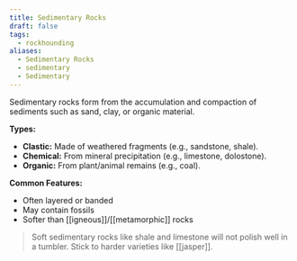 ```yaml
---
title: Sedimentary Rocks
draft: false
tags:
  - rockhounding
aliases:
  - Sedimentary Rocks
  - sedimentary
  - Sedimentary
---
```

Sedimentary rocks form from the accumulation and compaction of sediments such as sand, clay, or organic material.

**Types:**  
- **Clastic:** Made of weathered fragments (e.g., sandstone, shale).  
- **Chemical:** From mineral precipitation (e.g., limestone, dolostone).  
- **Organic:** From plant/animal remains (e.g., coal).  

**Common Features:**  
- Often layered or banded  
- May contain fossils  
- Softer than [[igneous]]/[[metamorphic]] rocks  


>  Soft sedimentary rocks like shale and limestone will not polish well in a tumbler. Stick to harder varieties like [[jasper]].  

